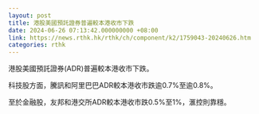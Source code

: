 ```yaml
---
layout: post
title: 港股美國預託證券普遍較本港收市下跌
date: 2024-06-26 07:13:42.000000000 +08:00
link: https://news.rthk.hk/rthk/ch/component/k2/1759043-20240626.htm
categories: rthk
---
```


港股美國預託證券(ADR)普遍較本港收市下跌。

科技股方面，騰訊和阿里巴巴ADR較本港收市跌逾0.7%至逾0.8%。

至於金融股，友邦和港交所ADR較本港收市跌0.5%至1%，滙控則靠穩。
